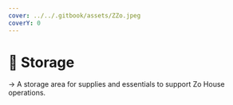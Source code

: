 ```yaml
---
cover: ../../.gitbook/assets/ZZo.jpeg
coverY: 0
---
```


# 📍 Storage

→ A storage area for supplies and essentials to support Zo House operations.
